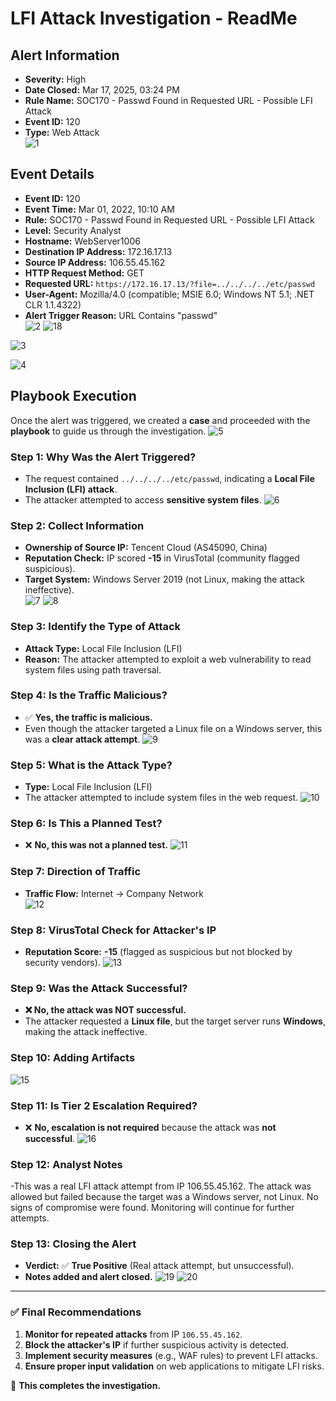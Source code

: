 
# LFI Attack Investigation - ReadMe

## Alert Information
- **Severity:** High  
- **Date Closed:** Mar 17, 2025, 03:24 PM  
- **Rule Name:** SOC170 - Passwd Found in Requested URL - Possible LFI Attack  
- **Event ID:** 120  
- **Type:** Web Attack  
![1](https://github.com/user-attachments/assets/77de1635-411e-4c71-ba16-4964989323eb)

## Event Details
- **Event ID:** 120  
- **Event Time:** Mar 01, 2022, 10:10 AM  
- **Rule:** SOC170 - Passwd Found in Requested URL - Possible LFI Attack  
- **Level:** Security Analyst  
- **Hostname:** WebServer1006  
- **Destination IP Address:** 172.16.17.13  
- **Source IP Address:** 106.55.45.162  
- **HTTP Request Method:** GET  
- **Requested URL:** `https://172.16.17.13/?file=../../../../etc/passwd`  
- **User-Agent:** Mozilla/4.0 (compatible; MSIE 6.0; Windows NT 5.1; .NET CLR 1.1.4322)  
- **Alert Trigger Reason:** URL Contains "passwd"  
![2](https://github.com/user-attachments/assets/5d1e90cf-1185-4e64-9316-eb75f2026f14)
![18](https://github.com/user-attachments/assets/f25a487d-800f-441b-9783-cc03c1cd6e23)

![3](https://github.com/user-attachments/assets/639f2fa1-dea2-43fc-a929-c11e7d4aeb46)


![4](https://github.com/user-attachments/assets/03f651b1-a6dd-4b44-bde2-ea253b35e33e)

## Playbook Execution
Once the alert was triggered, we created a **case** and proceeded with the **playbook** to guide us through the investigation.
![5](https://github.com/user-attachments/assets/f7481339-f79e-4a0b-9be1-4ca068f9f167)

### **Step 1: Why Was the Alert Triggered?**
- The request contained `../../../../etc/passwd`, indicating a **Local File Inclusion (LFI) attack**.
- The attacker attempted to access **sensitive system files**.
![6](https://github.com/user-attachments/assets/6aee8844-0268-4f09-9ef9-0126c2037d6f)

### **Step 2: Collect Information**
- **Ownership of Source IP:** Tencent Cloud (AS45090, China)  
- **Reputation Check:** IP scored **-15** in VirusTotal (community flagged suspicious).  
- **Target System:** Windows Server 2019 (not Linux, making the attack ineffective).  
![7](https://github.com/user-attachments/assets/0a1a3dd3-9409-49c1-a92e-fcc3c34d6b23)
![8](https://github.com/user-attachments/assets/19163253-01ea-4813-a931-0d4f1f56c9f2)

### **Step 3: Identify the Type of Attack**
- **Attack Type:** Local File Inclusion (LFI)  
- **Reason:** The attacker attempted to exploit a web vulnerability to read system files using path traversal.

### **Step 4: Is the Traffic Malicious?**
- ✅ **Yes, the traffic is malicious.**
- Even though the attacker targeted a Linux file on a Windows server, this was a **clear attack attempt**.
![9](https://github.com/user-attachments/assets/728896ba-a080-40a5-aad9-e25434ed8bd7)

### **Step 5: What is the Attack Type?**
- **Type:** Local File Inclusion (LFI)
- The attacker attempted to include system files in the web request.
![10](https://github.com/user-attachments/assets/02e12436-87e1-4099-9b87-a103198d4148)

### **Step 6: Is This a Planned Test?**
- ❌ **No, this was not a planned test.**
![11](https://github.com/user-attachments/assets/06411f34-53ba-4830-95e0-38397fc4507c)

### **Step 7: Direction of Traffic**
- **Traffic Flow:** Internet → Company Network  
![12](https://github.com/user-attachments/assets/9b1d34cf-a67e-4ea5-870a-8db2e577a1dc)

### **Step 8: VirusTotal Check for Attacker's IP**
- **Reputation Score:** **-15** (flagged as suspicious but not blocked by security vendors).
![13](https://github.com/user-attachments/assets/5e41da52-703a-45f6-9982-676e49df663d)

### **Step 9: Was the Attack Successful?**
- **❌ No, the attack was NOT successful.**
- The attacker requested a **Linux file**, but the target server runs **Windows**, making the attack ineffective.

### **Step 10: Adding Artifacts**
![15](https://github.com/user-attachments/assets/894b1d8a-42ef-4540-b122-fabc740697fb)


### **Step 11: Is Tier 2 Escalation Required?**
- ❌ **No, escalation is not required** because the attack was **not successful**.
![16](https://github.com/user-attachments/assets/63574500-dc40-4277-9f78-f30eaf64723e)

### **Step 12: Analyst Notes**
-This was a real LFI attack attempt from IP 106.55.45.162. The attack was allowed but failed because the target was a Windows server, not Linux. No signs of compromise were found. Monitoring will continue for further attempts.


### **Step 13: Closing the Alert**
- **Verdict:** ✅ **True Positive** (Real attack attempt, but unsuccessful).
- **Notes added and alert closed.**
![19](https://github.com/user-attachments/assets/0cabe283-cae0-44e2-9f54-4f40bdfc6f9c)
![20](https://github.com/user-attachments/assets/f2101d7e-847b-4cef-95f8-3e0c6b2b64ef)

---

### ✅ **Final Recommendations**
1. **Monitor for repeated attacks** from IP `106.55.45.162`.
2. **Block the attacker's IP** if further suspicious activity is detected.
3. **Implement security measures** (e.g., WAF rules) to prevent LFI attacks.
4. **Ensure proper input validation** on web applications to mitigate LFI risks.

🚀 **This completes the investigation.**
